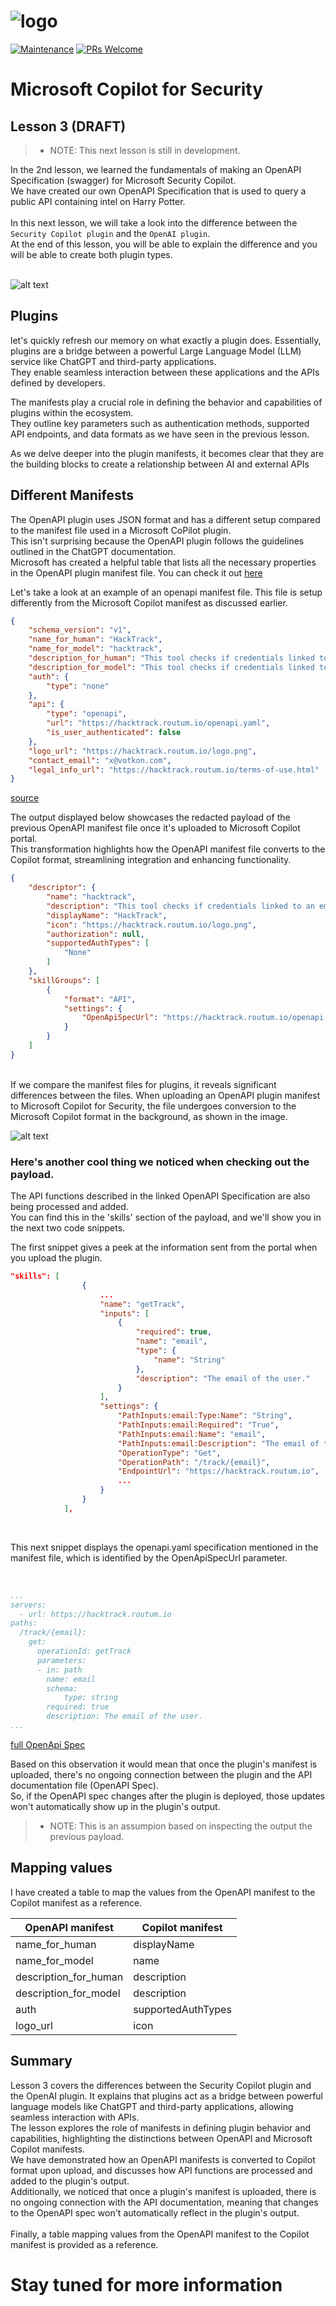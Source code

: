 ![logo](/images/sh-banner.png)
=========
[![Maintenance](https://img.shields.io/maintenance/yes/2024.svg?style=flat-square)]()
[![PRs Welcome](https://img.shields.io/badge/PRs-welcome-brightgreen.svg?style=flat-square)](http://makeapullrequest.com)</br>

# Microsoft Copilot for Security

## Lesson 3 (DRAFT)

>- NOTE: This next lesson is still in development.

In the 2nd lesson, we learned the fundamentals of making an OpenAPI Specification (swagger) for Microsoft Security Copilot.  
We have created our own OpenAPI Specification that is used to query a public API containing intel on Harry Potter.  
<br>
In this next lesson, we will take a look into the difference between the `Security Copilot plugin` and the `OpenAI plugin`.  
At the end of this lesson, you will be able to explain the difference and you will be able to create both plugin types.  
<br>

![alt text](/images/plugins.png)

## Plugins

 let's quickly refresh our memory on what exactly a plugin does. Essentially, plugins are a bridge between a powerful Large Language Model (LLM) service like ChatGPT and third-party applications.  
 They enable seamless interaction between these applications and the APIs defined by developers.  

 The manifests play a crucial role in defining the behavior and capabilities of plugins within the ecosystem.  
 They outline key parameters such as authentication methods, supported API endpoints, and data formats as we have seen in the previous lesson.  

As we delve deeper into the plugin manifests, it becomes clear that they are the building blocks to create a relationship between AI and external APIs  

## Different Manifests

The OpenAPI plugin uses JSON format and has a different setup compared to the manifest file used in a Microsoft CoPilot plugin.  
This isn't surprising because the OpenAPI plugin follows the guidelines outlined in the ChatGPT documentation.  
Microsoft has created a helpful table that lists all the necessary properties in the OpenAPI plugin manifest file. You can check it out [here](https://learn.microsoft.com/en-us/copilot-plugins/overview#plugin-manifest-fields)  

Let's take a look at an example of an openapi manifest file. This file is setup differently from the Microsoft Copilot manifest as discussed earlier.

```json
{
    "schema_version": "v1",
    "name_for_human": "HackTrack",
    "name_for_model": "hacktrack",
    "description_for_human": "This tool checks if credentials linked to an email have been exposed in data breaches or hacks.",
    "description_for_model": "This tool checks if credentials linked to an email have been exposed in data breaches or hacks.",
    "auth": {
        "type": "none"
    },
    "api": {
        "type": "openapi",
        "url": "https://hacktrack.routum.io/openapi.yaml",
        "is_user_authenticated": false
    },
    "logo_url": "https://hacktrack.routum.io/logo.png",
    "contact_email": "x@votkon.com",
    "legal_info_url": "https://hacktrack.routum.io/terms-of-use.html"
}
```
[source](https://hacktrack.routum.io/.well-known/ai-plugin.json)


The output displayed below showcases the redacted payload of the previous OpenAPI manifest file once it's uploaded to Microsoft Copilot portal.  
This transformation highlights how the OpenAPI manifest file converts to the Copilot format, streamlining integration and enhancing functionality.  

```json
{
    "descriptor": {
        "name": "hacktrack",
        "description": "This tool checks if credentials linked to an email have been exposed in data breaches or hacks.",
        "displayName": "HackTrack",
        "icon": "https://hacktrack.routum.io/logo.png",
        "authorization": null,
        "supportedAuthTypes": [
            "None"
        ]
    },
    "skillGroups": [
        {
            "format": "API",
            "settings": {
                "OpenApiSpecUrl": "https://hacktrack.routum.io/openapi.yaml"
            }
        }
    ]
}
```
<br>
If we compare the manifest files for plugins, it reveals significant differences between the files.  
When uploading an OpenAPI plugin manifest to Microsoft Copilot for Security, the file undergoes conversion to the Microsoft Copilot format in the background, as shown in the image.  

<br>

![alt text](/images/payload-openapi-manifest.png)

### Here's another cool thing we noticed when checking out the payload.  

The API functions described in the linked OpenAPI Specification are also being processed and added.  
You can find this in the 'skills' section of the payload, and we'll show you in the next two code snippets.  

The first snippet gives a peek at the information sent from the portal when you upload the plugin.  

```json
"skills": [
                {
                    ...
                    "name": "getTrack",
                    "inputs": [
                        {
                            "required": true,
                            "name": "email",
                            "type": {
                                "name": "String"
                            },
                            "description": "The email of the user."
                        }
                    ],
                    "settings": {
                        "PathInputs:email:Type:Name": "String",
                        "PathInputs:email:Required": "True",
                        "PathInputs:email:Name": "email",
                        "PathInputs:email:Description": "The email of the user.",
                        "OperationType": "Get",
                        "OperationPath": "/track/{email}",
                        "EndpointUrl": "https://hacktrack.routum.io",
                        ...
                    }
                }
            ],
```
<br>

This next snippet displays the openapi.yaml specification mentioned in the manifest file, which is identified by the OpenApiSpecUrl parameter.  

<br>

```yaml
...
servers:
  - url: https://hacktrack.routum.io
paths:
  /track/{email}:
    get:
      operationId: getTrack
      parameters:
      - in: path
        name: email
        schema:
            type: string
        required: true
        description: The email of the user.
...
```
[full OpenApi Spec](https://hacktrack.routum.io/openapi.yaml)  

Based on this observation it would mean that once the plugin's manifest is uploaded, there's no ongoing connection between the plugin and the API documentation file (OpenAPI Spec).  
So, if the OpenAPI spec changes after the plugin is deployed, those updates won't automatically show up in the plugin's output.  

> - NOTE: This is an assumpion based on inspecting the output the previous payload.

## Mapping values

I have created a table to map the values from the OpenAPI manifest to the Copilot manifest as a reference.  

| **OpenAPI manifest** | **Copilot manifest** |
| --- | --- |
| name_for_human | displayName |
| name_for_model | name |
| description_for_human | description |
| description_for_model | description |
| auth | supportedAuthTypes |
| logo_url | icon |

## Summary

Lesson 3 covers the differences between the Security Copilot plugin and the OpenAI plugin. It explains that plugins act as a bridge between powerful language models like ChatGPT and third-party applications, allowing seamless interaction with APIs.  
The lesson explores the role of manifests in defining plugin behavior and capabilities, highlighting the distinctions between OpenAPI and Microsoft Copilot manifests.  
We have demonstrated how an OpenAPI manifests is converted to Copilot format upon upload, and discusses how API functions are processed and added to the plugin's output.  
Additionally, we noticed that once a plugin's manifest is uploaded, there is no ongoing connection with the API documentation, meaning that changes to the OpenAPI spec won't automatically reflect in the plugin's output.  
<br>
Finally, a table mapping values from the OpenAPI manifest to the Copilot manifest is provided as a reference.


# Stay tuned for more information

